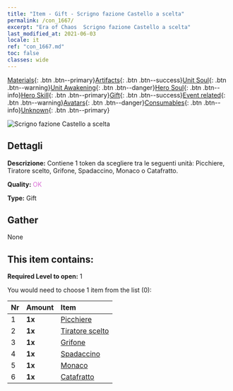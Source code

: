 ```yaml
---
title: "Item - Gift - Scrigno fazione Castello a scelta"
permalink: /con_1667/
excerpt: "Era of Chaos  Scrigno fazione Castello a scelta"
last_modified_at: 2021-06-03
locale: it
ref: "con_1667.md"
toc: false
classes: wide
---
```

 [Materials](/ItemsIT/){: .btn .btn--primary}[Artifacts](/ItemsIT/Artifacts/){: .btn .btn--success}[Unit Soul](/ItemsIT/UnitSoul/){: .btn .btn--warning}[Unit Awakening](/ItemsIT/UnitAwakening/){: .btn .btn--danger}[Hero Soul](/ItemsIT/HeroSoul/){: .btn .btn--info}[Hero Skill](/ItemsIT/HeroSkill/){: .btn .btn--primary}[Gift](/ItemsIT/Gift/){: .btn .btn--success}[Event related](/ItemsIT/Events/){: .btn .btn--warning}[Avatars](/ItemsIT/Avatars/){: .btn .btn--danger}[Consumables](/ItemsIT/Consumables/){: .btn .btn--info}[Unknown](/ItemsIT/Unknown/){: .btn .btn--primary}

 ![Scrigno fazione Castello a scelta](/images/t/i_907283.png)

## Dettagli
 **Descrizione:** Contiene 1 token da scegliere tra le seguenti unità: Picchiere, Tiratore scelto, Grifone, Spadaccino, Monaco o Catafratto.

 **Quality:** <span style="color: #DA70D6">OK</span>

 **Type:** Gift

## Gather

  None

## This item contains:

 **Required Level to open:** 1

 You would need to choose 1 item from the list (0):

  | Nr | Amount |     Item    |
  |:---|:-------|:------------|
  | 1 |  **1x** | [Picchiere](/ItemsIT/unt_190/) |  | 
  | 2 |  **1x** | [Tiratore scelto](/ItemsIT/unt_191/) |  | 
  | 3 |  **1x** | [Grifone](/ItemsIT/unt_192/) |  | 
  | 4 |  **1x** | [Spadaccino](/ItemsIT/unt_193/) |  | 
  | 5 |  **1x** | [Monaco](/ItemsIT/unt_194/) |  | 
  | 6 |  **1x** | [Catafratto](/ItemsIT/unt_195/) |  | 

